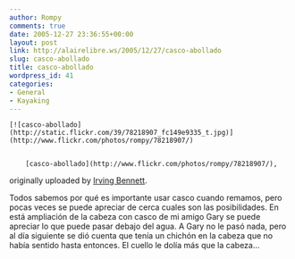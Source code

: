 ```yaml
---
author: Rompy
comments: true
date: 2005-12-27 23:36:55+00:00
layout: post
link: http://alairelibre.ws/2005/12/27/casco-abollado
slug: casco-abollado
title: casco-abollado
wordpress_id: 41
categories:
- General
- Kayaking
---
```







	[![casco-abollado](http://static.flickr.com/39/78218907_fc149e9335_t.jpg)](http://www.flickr.com/photos/rompy/78218907/)  

	
		[casco-abollado](http://www.flickr.com/photos/rompy/78218907/),  
originally uploaded by [Irving Bennett](http://www.flickr.com/people/rompy/).
	



Todos sabemos por qué es importante usar casco cuando remamos, pero pocas veces se puede apreciar de cerca cuales son las posibilidades. En está ampliación de la cabeza con casco de mi amigo Gary se puede apreciar lo que puede pasar debajo del agua. A Gary no le pasó nada, pero al dí­a siguiente se dió cuenta que tenía un chichón en la cabeza que no había sentido hasta entonces. El cuello le dolía más que la cabeza...
  

